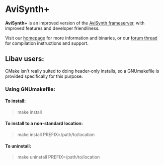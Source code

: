 AviSynth+
=========

**AviSynth+** is an improved version of the [AviSynth frameserver](http://avisynth.nl/index.php/Main_Page), with improved
features and developer friendliness. 

Visit our [homepage](http://avs-plus.net) for more information and binaries, or our
[forum thread](http://forum.doom9.org/showthread.php?t=168856) for compilation instructions and support.


Libav users:
------------

CMake isn't really suited to doing header-only installs, so a GNUmakefile is
provided specifically for this purpose.

### Using GNUmakefile:

#### To install:

>make install

#### To install to a non-standard location:

>make install PREFIX=/path/to/location

#### To uninstall:

>make uninstall PREFIX=/path/to/location